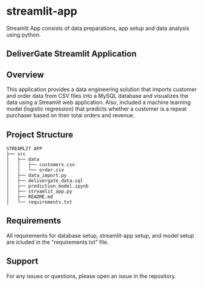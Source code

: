 # streamlit-app
Streamlit App consists of data preparations, app setup and data analysis using python. 

## DeliverGate Streamlit Application

## Overview
This application provides a data engineering solution that imports customer and order data from CSV files into a MySQL database and visualizes the data using a Streamlit web application.
Also, included a machine learning model (logistic regression) that predicts whether a customer is a repeat purchaser based on their total orders and revenue.

## Project Structure
```
STREAMLIT APP
├── src
│   ├── data
│   │   ├── customers.csv
│   │   └── order.csv
│   ├── data_import.py
│   ├── delivergate_data.sql
│   ├── prediction_model.ipynb
│   ├── streamlit_app.py
│   ├── README.md
│   └── requirements.txt
```

## Requirements 
All requirements for database setup, streamlit-app setup, and model setup are icluded in the "requirements.txt" file.


## Support
For any issues or questions, please open an issue in the repository.